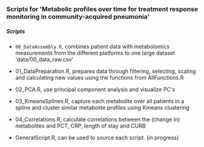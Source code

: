 ### Scripts for 'Metabolic profiles over time for treatment response monitoring in community-acquired pneumonia'

##### Scripts

-   `00_DataAssembly.R`, combines patient data with metabolomics measurements from the different platforms to one large dataset 'data/00_data_raw.csv'

-   01_DataPreparation.R, prepares data through filtering, selecting, scaling and calculating new values using the functions from AllFunctions.R 

-   02_PCA.R, use principal component analysis and visualize PC's

-   03_KmeansSplines.R, capture each metabolite over all patients in a spline and cluster similar metabolite profiles using Kmeans clustering

-   04_Correlations.R, calculate correlations between the (change in) metabolites and PCT, CRP, length of stay and CURB

-   GeneralScript.R, can be used to source each script. (in progress)